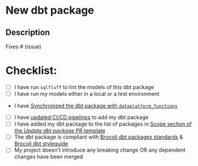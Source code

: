 # New dbt package

## Description

Fixes # (issue)


# Checklist:

- [ ] I have run `sqlfluff` to lint the models of this dbt package
- [ ] I have run my models either in a local or a test environment
- I have [Synchronized the dbt package with `dataplatform_functions`](/src/brocoli_dbt_packages.md#synchronize-dbt_packages--dataplatform_functions)
- [ ] I have [updated CI/CD pipelines](/.github/workflows/CI_CD_pipelines.md#update-cicd-pipelines) to add my dbt package
- [ ] I have added my dbt package to the list of packages in [Scope section of the *Update dbt package* PR template](/.github/PULL_REQUEST_TEMPLATE/update_dbt_package.md#scope)
- [ ] The dbt package is compliant with [Brocoli dbt packages standards](/src/brocoli_dbt_packages.md) & [Brocoli dbt styleguide](/src/dbt_style_guide.md)
- [ ] My project doesn't introduce any breaking change OR any dependent changes have been merged